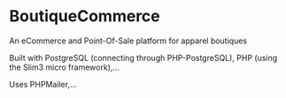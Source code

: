 # BoutiqueCommerce
An eCommerce and Point-Of-Sale platform for apparel boutiques

Built with PostgreSQL (connecting through PHP-PostgreSQL), PHP (using the Slim3 micro framework),...

Uses PHPMailer,...
